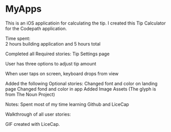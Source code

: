 # MyApps

This is an iOS applicatioin for calculating the tip. 
I created this Tip Calculator for the Codepath application.

Time spent:  
2 hours building application and 5 hours total

Completed all Required stories: 
Tip Settings page

User has three options to adjust tip amount 

When user taps on screen, keyboard drops from view


Added the following Optional stories:
Changed font and color on landing page
Changed fond and color in app
Added Image Assets (The glyph is from The Noun Project)

Notes:
Spent most of my time learning Github and LiceCap

Walkthrough of all user stories:


GIF created with LiceCap.

